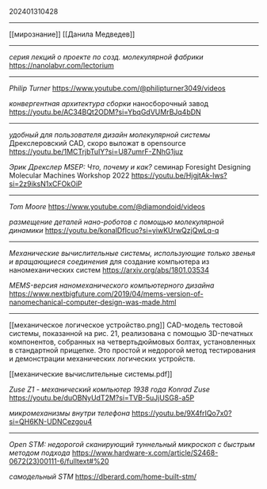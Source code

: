202401310428
***
[[мирознание]]
[[Данила Медведев]]
***

*серия лекций о проекте по созд. молекулярной фабрики*
https://nanolabvr.com/lectorium

***

*Philip Turner*
https://www.youtube.com/@philipturner3049/videos

*конвергентная архитектура сборки*
наносборочный завод
https://youtu.be/AC34BQt2ODM?si=YbqGdVUMrBJq4bDN

***

*удобный для пользователя дизайн молекулярной системы*
Дрекслеровский CAD, скоро выложат в opensource
https://youtu.be/1MCTrjbTuIY?si=U87umrF-ZNhG1juz

*Эрик Дрекслер MSEP: Что, почему и как?*
семинар Foresight Designing Molecular Machines Workshop 2022
https://youtu.be/HjgjtAk-lws?si=2z9iksN1xCFOkOiP

***

*Tom Moore*
https://www.youtube.com/@diamondoid/videos

*размещение деталей нано-роботов с помощью молекулярной динамики*
https://youtu.be/konalDfIcuo?si=yiwKUrwQzjQwLq-q

***
*Механические вычислительные системы, использующие только звенья и вращающиеся соединения*
для создание компьютера из наномеханических систем
https://arxiv.org/abs/1801.03534

*MEMS-версия наномеханического компьютерного дизайна*
https://www.nextbigfuture.com/2019/04/mems-version-of-nanomechanical-computer-design-was-made.html

***

[[механическое логическое устройство.png]]
CAD-модель тестовой системы, показанной на рис. 21, реализована с помощью 3D-печатных компонентов, 
собранных на четвертьдюймовых болтах, установленных в стандартной прищепке. 
Это простой и недорогой метод тестирования и демонстрации механических логических устройств.

[[механические вычислительные системы.pdf]]

*Zuse Z1 - механический компьютер 1938 года Konrad Zuse*
https://youtu.be/duOBNyUdT2M?si=TVB-5uJjUSG8-a5P

*микромеханизмы внутри телефона*
https://youtu.be/9X4frIQo7x0?si=QH6KN-UDNCezgou4

***

*Open STM: недорогой сканирующий туннельный микроскоп с быстрым методом подхода*
https://www.hardware-x.com/article/S2468-0672(23)00111-6/fulltext#%20

*самодельный STM*
https://dberard.com/home-built-stm/